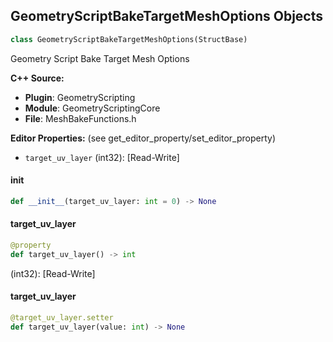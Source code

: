 ## GeometryScriptBakeTargetMeshOptions Objects

```python
class GeometryScriptBakeTargetMeshOptions(StructBase)
```

Geometry Script Bake Target Mesh Options

**C++ Source:**

- **Plugin**: GeometryScripting
- **Module**: GeometryScriptingCore
- **File**: MeshBakeFunctions.h

**Editor Properties:** (see get_editor_property/set_editor_property)

- ``target_uv_layer`` (int32):  [Read-Write]

<a id="unreal.GeometryScriptBakeTargetMeshOptions.__init__"></a>

#### __init__

```python
def __init__(target_uv_layer: int = 0) -> None
```

<a id="unreal.GeometryScriptBakeTargetMeshOptions.target_uv_layer"></a>

#### target_uv_layer

```python
@property
def target_uv_layer() -> int
```

(int32):  [Read-Write]

<a id="unreal.GeometryScriptBakeTargetMeshOptions.target_uv_layer"></a>

#### target_uv_layer

```python
@target_uv_layer.setter
def target_uv_layer(value: int) -> None
```

<a id="unreal.GeometryScriptBakeSourceMeshOptions"></a>